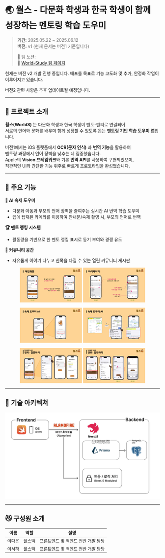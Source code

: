 # 🌏 월스 - 다문화 학생과 한국 학생이 함께 성장하는 멘토링 학습 도우미

> **기간:** 2025.05.22 ~ 2025.06.12  
> **버전:** v1 (현재 문서는 버전1 기준입니다)
> 
>📒 팀 노션:  
 🔗 [World-Study 팀 페이지](https://www.notion.so/World-Study-_-01-224800c9877b803594a0d2782cb0df66?source=copy_link)

현재는 버전 v2 개발 진행 중입니다.
배포를 목표로 기능 고도화 및 추가, 안정화 작업이 이루어지고 있습니다.

버전2 관련 사항은 추후 업데이트될 예정입니다.

---

## 📝 프로젝트 소개
 **월스(WorldS)** 는 다문화 학생과 한국 학생이 멘토-멘티로 연결되어  
서로의 언어와 문화를 배우며 함께 성장할 수 있도록 돕는 **멘토링 기반 학습 도우미 앱**입니다.

 버전1에서는 iOS 플랫폼에서 **OCR(문자 인식)** 과 **번역 기능**을 활용하여  
멘토링 과정에서 언어 장벽을 낮추는 데 집중했습니다.  
Apple의 **Vision 프레임워크**와 기본 **번역 API**를 사용하여 구현되었으며,  
직관적인 UI와 간단한 기능 위주로 빠르게 프로토타입을 완성했습니다.

---

## 📱 주요 기능

**📘 AI 숙제 도우미**  
  - 다문화 아동과 부모의 언어 장벽을 줄여주는 실시간 AI 번역 학습 도우미
  - 앱에 탑재된 카메라를 이용하여 안내문/숙제 촬영 시, 부모의 언어로 번역

**🏆 멘토 랭킹 시스템**  
  - 활동량을 기반으로 한 멘토 랭킹 표시로 동기 부여와 경쟁 유도

**💬 커뮤니티 공간**  
  - 자유롭게 이야기 나누고 친목을 다질 수 있는 열린 커뮤니티 게시판

 <p align="center">
  <img src="./assets/7.png" width="40%" />
  <img src="./assets/12.png" width="40%" />
</p>
<p align="center">
  <img src="./assets/8.png" width="40%" />
  <img src="./assets/9.png" width="40%" />
</p>
<p align="center">
  <img src="./assets/10.png" width="40%" />
  <img src="./assets/11.png" width="40%" />
</p>
    
---

## 🚧 기술 아키텍쳐
![기술 아키텍쳐](assets/archi.png)

---

## 😼 구성원 소개  
| 이름   | 역할     | 설명             |
|--------|----------|------------------|
| 이다은 | 풀스택   | 프론트엔드 및 백엔드 전반 개발 담당 |
| 이서하 | 풀스택   | 프론트엔드 및 백엔드 전반 개발 담당 |
